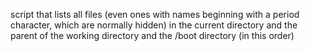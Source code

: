  script that lists all files (even ones with names beginning with a period character, which are normally hidden) in the current directory and the parent of the working directory and the /boot directory (in this order)
